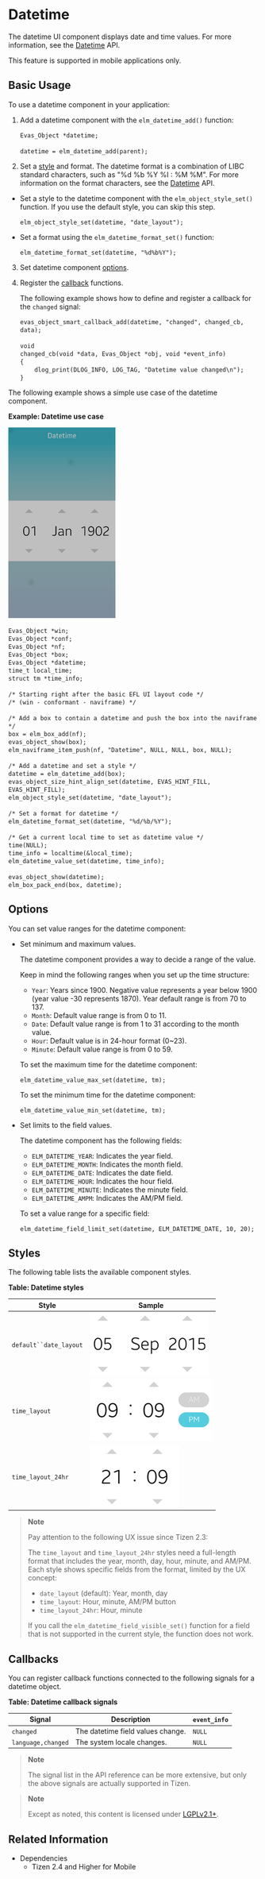 # Datetime

The datetime UI component displays date and time values. For more information, see the [Datetime](../../../../api/mobile/latest/group__Elm__Datetime.html) API.

This feature is supported in mobile applications only.

## Basic Usage

To use a datetime component in your application:

1. Add a datetime component with the `elm_datetime_add()` function:

   ```
   Evas_Object *datetime;

   datetime = elm_datetime_add(parent);
   ```

2.  Set a [style](#styles) and format. The datetime format is a combination of LIBC standard characters, such as "%d %b %Y %I : %M %M". For more information on the format characters, see the [Datetime](../../../../api/mobile/latest/group__Elm__Datetime.html) API.

   - Set a style to the datetime component with the `elm_object_style_set()` function. If you use the default style, you can skip this step.

     ```
     elm_object_style_set(datetime, "date_layout");
     ```

   - Set a format using the `elm_datetime_format_set()` function:

     ```
     elm_datetime_format_set(datetime, "%d%b%Y");
     ```

3. Set datetime component [options](#options).

4. Register the [callback](#callbacks) functions.

   The following example shows how to define and register a callback for the `changed` signal:

   ```
   evas_object_smart_callback_add(datetime, "changed", changed_cb, data);

   void
   changed_cb(void *data, Evas_Object *obj, void *event_info)
   {
       dlog_print(DLOG_INFO, LOG_TAG, "Datetime value changed\n");
   }
   ```

The following example shows a simple use case of the datetime component.

**Example: Datetime use case**

![Datetime](./media/datetime.png)

```
Evas_Object *win;
Evas_Object *conf;
Evas_Object *nf;
Evas_Object *box;
Evas_Object *datetime;
time_t local_time;
struct tm *time_info;

/* Starting right after the basic EFL UI layout code */
/* (win - conformant - naviframe) */

/* Add a box to contain a datetime and push the box into the naviframe */
box = elm_box_add(nf);
evas_object_show(box);
elm_naviframe_item_push(nf, "Datetime", NULL, NULL, box, NULL);

/* Add a datetime and set a style */
datetime = elm_datetime_add(box);
evas_object_size_hint_align_set(datetime, EVAS_HINT_FILL, EVAS_HINT_FILL);
elm_object_style_set(datetime, "date_layout");

/* Set a format for datetime */
elm_datetime_format_set(datetime, "%d/%b/%Y");

/* Get a current local time to set as datetime value */
time(NULL);
time_info = localtime(&local_time);
elm_datetime_value_set(datetime, time_info);

evas_object_show(datetime);
elm_box_pack_end(box, datetime);
```

## Options

You can set value ranges for the datetime component:

- Set minimum and maximum values.

  The datetime component provides a way to decide a range of the value.

  Keep in mind the following ranges when you set up the time structure:

  - `Year`: Years since 1900. Negative value represents a year below 1900 (year value -30 represents 1870). Year default range is from 70 to 137.
  - `Month`: Default value range is from 0 to 11.
  - `Date`: Default value range is from 1 to 31 according to the month value.
  - `Hour`: Default value is in 24-hour format (0~23).
  - `Minute`: Default value range is from 0 to 59.

  To set the maximum time for the datetime component:

  ```
  elm_datetime_value_max_set(datetime, tm);
  ```

  To set the minimum time for the datetime component:

  ```
  elm_datetime_value_min_set(datetime, tm);
  ```

- Set limits to the field values.

  The datetime component has the following fields:

  - `ELM_DATETIME_YEAR`: Indicates the year field.
  - `ELM_DATETIME_MONTH`: Indicates the month field.
  - `ELM_DATETIME_DATE`: Indicates the date field.
  - `ELM_DATETIME_HOUR`: Indicates the hour field.
  - `ELM_DATETIME_MINUTE`: Indicates the minute field.
  - `ELM_DATETIME_AMPM`: Indicates the AM/PM field.

  To set a value range for a specific field:

  ```
  elm_datetime_field_limit_set(datetime, ELM_DATETIME_DATE, 10, 20);
  ```

## Styles

The following table lists the available component styles.

**Table: Datetime styles**

| Style                  | Sample                                   |
|------------------------|------------------------------------------|
| `default``date_layout` | ![elm/datetime/base/default](./media/datetime_date_layout.png) |
| `time_layout`          | ![elm/datetime/base/time_layout](./media/datetime_time_layout.png) |
| `time_layout_24hr`     | ![elm/datetime/base/time_layout_24hr](./media/datetime_time_24h.png) |

>  **Note**
>
> Pay attention to the following UX issue since Tizen 2.3:
>
> The `time_layout` and `time_layout_24hr` styles need a full-length format that includes the year, month, day, hour, minute, and AM/PM. Each style shows specific fields from the format, limited by the UX concept:
>
> - `date_layout` (default): Year, month, day
> - `time_layout`: Hour, minute, AM/PM button
> - `time_layout_24hr`: Hour, minute
>
> If you call the `elm_datetime_field_visible_set()` function for a field that is not supported in the current style, the function does not work.

## Callbacks

You can register callback functions connected to the following signals for a datetime object.

**Table: Datetime callback signals**

| Signal             | Description                       | `event_info` |
|--------------------|-----------------------------------|--------------|
| `changed`          | The datetime field values change. | `NULL`       |
| `language,changed` | The system locale changes.        | `NULL`       |

> **Note**
>
> The signal list in the API reference can be more extensive, but only the above signals are actually supported in Tizen.

> **Note**
>
> Except as noted, this content is licensed under [LGPLv2.1+](http://opensource.org/licenses/LGPL-2.1).

## Related Information
- Dependencies
  - Tizen 2.4 and Higher for Mobile
